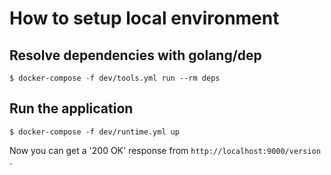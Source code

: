 # How to setup local environment

## Resolve dependencies with golang/dep

```
$ docker-compose -f dev/tools.yml run --rm deps
```

## Run the application

```
$ docker-compose -f dev/runtime.yml up
```

Now you can get a '200 OK' response from `http://localhost:9000/version` .
